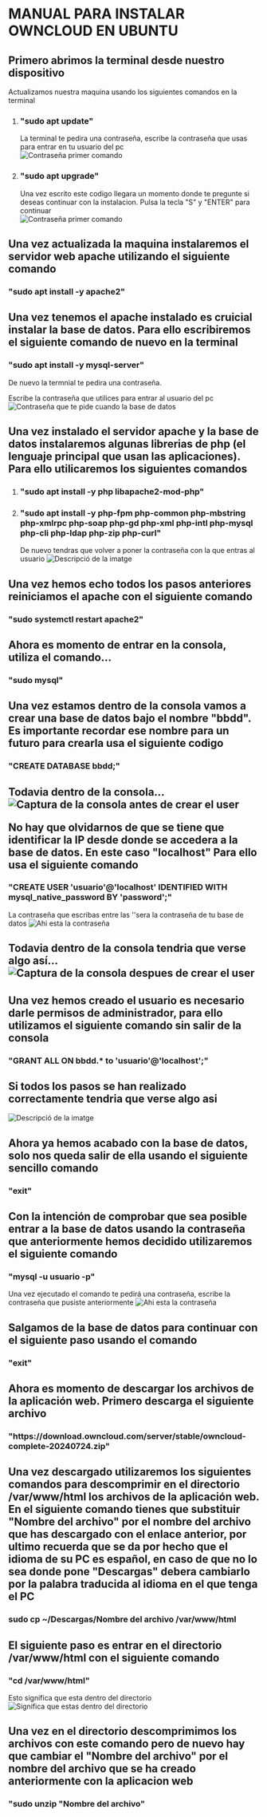 <h1>MANUAL PARA INSTALAR OWNCLOUD EN UBUNTU</h1>

<h2>Primero abrimos la terminal desde nuestro dispositivo</h2>
  Actualizamos nuestra maquina usando los siguientes comandos en la terminal
<ol>  
<li><h3>"sudo apt update"</h3> La terminal te pedira una contraseña, escribe la contraseña que usas para entrar en tu usuario del pc</li>
<img src="Imatge enganxada.png" alt="Contraseña primer comando">
<li><h3>"sudo apt upgrade"</h3> Una vez escrito este codigo llegara un momento donde te pregunte si deseas continuar con la instalacion. Pulsa la tecla "S" y "ENTER" para continuar</li>
<img src="Imatge enganxada (2).png" alt="Contraseña primer comando">
</ol>

<h2>Una vez actualizada la maquina instalaremos el servidor web apache utilizando el siguiente comando</h2> 

<h3>"sudo apt install -y apache2"</h3>

<h2>Una vez tenemos el apache instalado es cruicial instalar la base de datos. Para ello escribiremos el siguiente comando de nuevo en la terminal</h2>

<h3>"sudo apt install -y mysql-server"</h3> De nuevo la termnial te pedira una contraseña. 

Escribe la contraseña que utilices para entrar al usuario del pc
<img src="Contraseña Base de datos.png" alt="Contraseña que te pide cuando la base de datos">

<h2>Una vez instalado el servidor apache y la base de datos instalaremos algunas librerias de php (el lenguaje principal que usan las aplicaciones). Para ello utilicaremos los siguientes comandos</h2>
<ol>
<li><h3>"sudo apt install -y php libapache2-mod-php"</h3></li>
<li><h3>"sudo apt install -y php-fpm php-common php-mbstring php-xmlrpc php-soap php-gd php-xml php-intl php-mysql php-cli php-ldap php-zip php-curl"</h3></li>
    De nuevo tendras que volver a poner la contraseña con la que entras al usuario
    <img src="Contraseña Libreria 2.png" alt="Descripció de la imatge">
</ol>
<h2>Una vez hemos echo todos los pasos anteriores reiniciamos el apache con el siguiente comando</h2>
<h3>"sudo systemctl restart apache2"</h3>

<h2>Ahora es momento de entrar en la consola, utiliza el comando...</h2>
<h3>"sudo mysql"</h3>

<h2>Una vez estamos dentro de la consola vamos a crear una base de datos bajo el nombre "bbdd". Es importante recordar ese nombre para un futuro para crearla usa el siguiente codigo</h2>
<h3>"CREATE DATABASE bbdd;"</h3>

<h2>Todavia dentro de la consola...
  <img src="Captura desde 2024-11-06 13-13-31.png" alt="Captura de la consola antes de crear el user">
  
  No hay que olvidarnos de que se tiene que identificar la IP desde donde se accedera a la base de datos. En este caso "localhost" Para ello usa el siguiente comando</h2>
<h3>"CREATE USER 'usuario'@'localhost' IDENTIFIED WITH mysql_native_password BY 'password';"</h3>
La contraseña que escribas entre las ''sera la contraseña de tu base de datos
<img src="Onde Ta la contraseña.png" alt="Ahi esta la contraseña">

<h2>Todavia dentro de la consola tendria que verse algo así...
  <img src="Screen despues de crear el usuario.png" alt="Captura de la consola despues de crear el user">

<h2>Una vez hemos creado el usuario es necesario darle permisos de administrador, para ello utilizamos el siguiente comando sin salir de la consola</h2>
<h3>"GRANT ALL ON bbdd.* to 'usuario'@'localhost';"</h3>
<h2>Si todos los pasos se han realizado correctamente tendria que verse algo asi</h2>

<img src="Captura desde 2024-11-06 13-13-31.png" alt="Descripció de la imatge">

<h2>Ahora ya hemos acabado con la base de datos, solo nos queda salir de ella usando el siguiente sencillo comando</h2>
<h3>"exit"</h3>

<h2>Con la intención de comprobar que sea posible entrar a la base de datos usando la contraseña que anteriormente hemos decidido utilizaremos el siguiente comando</h2>
<h3>"mysql -u usuario -p"</h3>
Una vez ejecutado el comando te pedirá una contraseña, escribe la contraseña que pusiste anteriormente
<img src="Onde Ta la contraseña.png" alt="Ahi esta la contraseña">

<h2>Salgamos de la base de datos para continuar con el siguiente paso usando el comando</h2>
<h3>"exit"</h3>

<h2>Ahora es momento de descargar los archivos de la aplicación web. Primero descarga el siguiente archivo</h2>

<h3>"https://download.owncloud.com/server/stable/owncloud-complete-20240724.zip"</h3>

<h2>Una vez descargado utilizaremos los siguientes comandos para descomprimir en el directorio /var/www/html los archivos de la aplicación web. En el siguiente comando tienes que substituir "Nombre del archivo" por el nombre del archivo que has descargado con el enlace anterior, por ultimo recuerda que se da por hecho que el idioma de su PC es español, en caso de que no lo sea donde pone "Descargas" debera cambiarlo por la palabra traducida al idioma en el que tenga el PC</h2>

<h3>sudo cp ~/Descargas/Nombre del archivo /var/www/html</h3>

<h2>El siguiente paso es entrar en el directorio /var/www/html con el siguiente comando</h2>
<h3>"cd /var/www/html"</h3>
Esto significa que esta dentro del directorio
<img src="Entrao en el directorio.png" alt="Significa que estas dentro del directorio">

<h2>Una vez en el directorio descomprimimos los archivos con este comando pero de nuevo hay que cambiar el "Nombre del archivo" por el nombre del archivo que se ha creado anteriormente con la aplicacion web</h2>
<h3>"sudo unzip "Nombre del archivo"</h3> 


